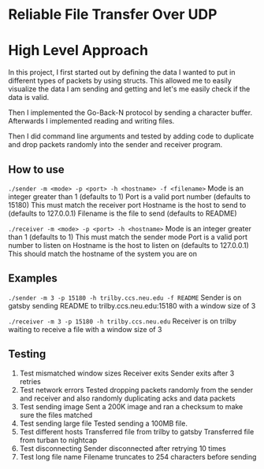 # Reliable File Transfer Over UDP
# High Level Approach
In this project, I first started out by defining the data
I wanted to put in different types of packets by using structs.
This allowed me to easily visualize the data I am sending and
getting and let's me easily check if the data is valid.

Then I implemented the Go-Back-N protocol by sending a character
buffer. Afterwards I implemented reading and writing files.

Then I did command line arguments and tested by adding code to
duplicate and drop packets randomly into the sender and receiver program.

## How to use
`./sender -m <mode> -p <port> -h <hostname> -f <filename>`
Mode is an integer greater than 1 (defaults to 1)
Port is a valid port number (defaults to 15180)
This must match the receiver port
Hostname is the host to send to (defaults to 127.0.0.1)
Filename is the file to send (defaults to README)

`./receiver -m <mode> -p <port> -h <hostname>`
Mode is an integer greater than 1 (defaults to 1)
This must match the sender mode
Port is a valid port number to listen on
Hostname is the host to listen on (defaults to 127.0.0.1)
This should match the hostname of the system you are on

## Examples

`./sender -m 3 -p 15180 -h trilby.ccs.neu.edu -f README`
Sender is on gatsby sending README to trilby.ccs.neu.edu:15180
with a window size of 3

`./receiver -m 3 -p 15180 -h trilby.ccs.neu.edu`
Receiver is on trilby waiting to receive a file
with a window size of 3

## Testing

1. Test mismatched window sizes
Receiver exits
Sender exits after 3 retries
2. Test network errors
Tested dropping packets randomly from the sender and receiver
and also randomly duplicating acks and data packets
3. Test sending image
Sent a 200K image and ran a checksum
to make sure the files matched
4. Test sending large file
Tested sending a 100MB file.
5. Test different hosts
Transferred file from trilby to gatsby
Transferred file from turban to nightcap
6. Test disconnecting
Sender disconnected after retrying 10 times
7. Test long file name
Filename truncates to 254 characters before sending
